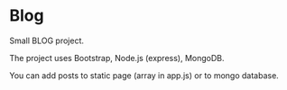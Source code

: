 # Blog
Small BLOG project.

The project uses Bootstrap, Node.js (express), MongoDB.

You can add posts to static page (array in app.js) or to mongo database.
